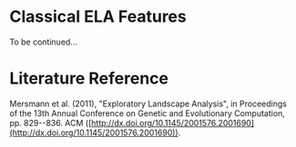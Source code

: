 # Classical ELA Features

To be continued...

# Literature Reference
Mersmann et al. (2011), "Exploratory Landscape Analysis", in Proceedings of the 13th Annual Conference on Genetic and Evolutionary Computation, pp. 829--836. ACM ([http://dx.doi.org/10.1145/2001576.2001690](http://dx.doi.org/10.1145/2001576.2001690)).
